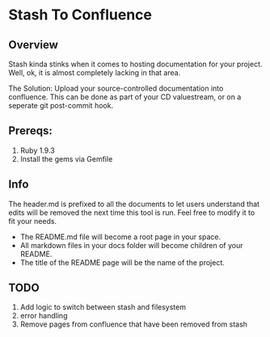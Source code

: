 # Stash To Confluence

## Overview
Stash kinda stinks when it comes to hosting documentation for your project. Well, ok, it is almost completely lacking in that area.

The Solution: Upload your source-controlled documentation into confluence. This can be done as part of your CD valuestream, or on a seperate git post-commit hook.

## Prereqs:
1. Ruby 1.9.3
2. Install the gems via Gemfile

## Info
The header.md is prefixed to all the documents to let users understand that edits will be removed the next time this tool is run.  Feel free to modify it to fit your needs.

- The README.md file will become a root page in your space.
- All markdown files in your docs folder will become children of your README.
- The title of the README page will be the name of the project.

## TODO
1. Add logic to switch between stash and filesystem
2. error handling
3. Remove pages from confluence that have been removed from stash
